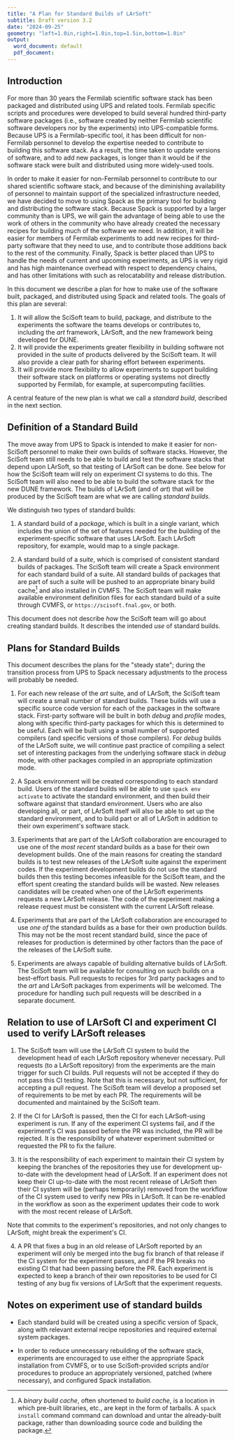 ```yaml
---
title: "A Plan for Standard Builds of LArSoft"
subtitle: Draft version 3.2
date: "2024-09-25"
geometry: "left=1.0in,right=1.0in,top=1.5in,bottom=1.0in"
output:
  word_document: default
  pdf_document:
---
```


## Introduction

For more than 30 years the Fermilab scientific software stack has been packaged and distributed using UPS and related tools.
Fermilab specific scripts and procedures were developed to build several hundred third-party software packages (i.e., software created by neither Fermilab scientific software developers nor by the experiments) into UPS-compatible forms.
Because UPS is a Fermilab-specific tool, it has been difficult for non-Fermilab personnel to develop the expertise needed to contribute to building this software stack.
As a result, the time taken to update versions of software, and to add new packages, is longer than it would be if the software stack were built and distributed using more widely-used tools.

In order to make it easier for non-Fermilab personnel to contribute to our shared scientific software stack, and because of the diminishing availability of personnel to maintain support of the specialized infrastructure needed, we have decided to move to using Spack as the primary tool for building and distributing the software stack.
Because Spack is supported by a larger community than is UPS, we will gain the advantage of being able to use the work of others in the community who have already created the necessary recipes for building much of the software we need.
In addition, it will be easier for members of Fermilab experiments to add new recipes for third-party software that they need to use, and to contribute those additions back to the rest of the community.
Finally, Spack is better placed than UPS to handle the needs of current and upcoming experiments, as UPS is very rigid and has high maintenance overhead with respect to dependency chains, and has other limitations with such as relocatability and release distribution.

In this document we describe a plan for how to make use of the software built, packaged, and distributed using Spack and related tools.
The goals of this plan are several:

1. It will allow the SciSoft team to build, package, and distribute to the experiments the software the teams develops or contributes to, including the *art* framework, LArSoft, and the new framework being developed for DUNE.
2. It will provide the experiments greater flexibility in building software not provided in the suite of products delivered by the SciSoft team.
It will also provide a clear path for sharing effort between experiments.
3. It will provide more flexibility to allow experiments to support building their software stack on platforms or operating systems not directly supported by Fermilab, for example, at supercomputing facilities.

A central feature of the new plan is what we call a *standard build*, described in the next section.

## Definition of a Standard Build

The move away from UPS to Spack is intended to make it easier for non-SciSoft personnel to make their own builds of software stacks.
However, the SciSoft team still needs to be able to build and test the software stacks that depend upon LArSoft, so that testing of LArSoft can be done.
See below for how the SciSoft team will rely on experiment CI systems to do this.
The SciSoft team will also need to be able to build the software stack for the new DUNE framework.
The builds of LArSoft (and of *art*) that will be produced by the SciSoft team are what we are calling *standard builds*.

We distinguish two types of standard builds:

1. A standard build of a *package*, which is built in a single variant, which includes the union of the set of features needed for the building of the experiment-specific software that uses LArSoft.
Each LArSoft repository, for example, would map to a single package.

2. A standard build of a *suite*, which is comprised of consistent standard builds of packages.
The SciSoft team will create a Spack environment for each standard build of a suite.
All standard builds of packages that are part of such a suite will be pushed to an appropriate binary build cache[^1] and also installed in CVMFS.
The SciSoft team will make available environment definition files for each standard build of a suite through CVMFS, or `https://scisoft.fnal.gov`, or both.

[^1]: A *binary build cache*, often shortened to *build cache*, is a location in which pre-built libraries, etc., are kept in the form of tarballs.
A `spack install` command command can download and untar the already-built package, rather than downloading source code and building the package.

This document does not describe *how* the SciSoft team will go about creating standard builds.
It describes the intended *use* of standard builds.

## Plans for Standard Builds

This document describes the plans for the "steady state"; during the transition process from UPS to Spack necessary adjustments to the process will probably be needed.

1. For each new release of the *art* suite, and of LArSoft, the SciSoft team will create a small number of standard builds.
These builds will use a specific source code version for each of the packages in the software stack.
First-party software will be built in both *debug* and *profile* modes, along with specific third-party packages for which this is determined to be useful.
Each will be built using a small number of supported compilers (and specific versions of those compilers).
For *debug* builds of the LArSoft suite, we will continue past practice of compiling a select set of interesting packages from the underlying software stack in *debug* mode, with other packages compiled in an appropriate optimization mode.

2. A Spack environment will be created corresponding to each standard build.
Users of the standard builds will be able to use `spack env activate` to activate the standard environment, and then build their software against that standard environment.
Users who are also developing all, or part, of LArSoft itself will also be able to set up the standard environment, and to build part or all of LArSoft in addition to their own experiment's software stack.

3. Experiments that are part of the LArSoft collaboration are encouraged to use one of the *most recent* standard builds as a base for their own development builds.
One of the main reasons for creating the standard builds is to test new releases of the LArSoft suite against the experiment codes.
If the experiment development builds do not use the standard builds then this testing becomes infeasible for the SciSoft team, and the effort spent creating the standard builds will be wasted.
New releases candidates will be created when one of the LArSoft experiments requests a new LArSoft release.
The code of the experiment making a release request must be consistent with the current LArSoft release.

4. Experiments that are part of the LArSoft collaboration are encouraged to use *one of* the standard builds as a base for their own production builds.
This may not be the most recent standard build, since the pace of releases for production is determined by other factors than the pace of the releases of the LArSoft suite.

5. Experiments are always capable of building alternative builds of LArSoft.
The SciSoft team will be available for consulting on such builds on a best-effort basis.
Pull requests to recipes for 3rd party packages and to the *art* and LArSoft packages from experiments will be welcomed.
The procedure for handling such pull requests will be described in a separate document.

## Relation to use of LArSoft CI and experiment CI used to verify LArSoft releases

1. The SciSoft team will use the LArSoft CI system to build the development head of each LArSoft repository whenever necessary.
Pull requests (to a LArSoft repository) from the experiments are the main trigger for such CI builds.
Pull requests will not be accepted if they do not pass this CI testing.
Note that this is necessary, but not sufficient, for accepting a pull request.
The SciSoft team will develop a proposed set of requirements to be met by each PR.
The requirements will be documented and maintained  by the SciSoft team.

2. If the CI for LArSoft is passed, then the CI for each LArSoft-using experiment is run.
If any of the experiment CI systems fail, and if the experiment's CI was passed before the PR was included, the PR will be rejected.
It is the responsibility of whatever experiment submitted or requested the PR to fix the failure.

3. It is the responsibility of each experiment to maintain their CI system by keeping the branches of the repositories they use for development up-to-date with the development head of LArSoft.
If an experiment does not keep their CI up-to-date with the most recent release of LArSoft then their CI system will be (perhaps temporarily) removed from the workflow of the CI system used to verify new PRs in LArSoft.
It can be re-enabled in the workflow as soon as the experiment updates their code to work with the most recent release of LArSoft.

Note that commits to the experiment's repositories, and not only changes to LArSoft, might break the experiment's CI.

4. A PR that fixes a bug in an old release of LArSoft reported by an experiment will only be merged into the bug fix branch of that release if the CI system for the experiment passes, and if the PR breaks no existing CI that had been passing before the PR.
Each experiment is expected to keep a branch of their own repositories to be used for CI testing of any bug fix versions of LArSoft that the experiment requests.

## Notes on experiment use of standard builds

* Each standard build will be created using a specific version of Spack, along with relevant external recipe repositories and required external system packages.

* In order to reduce unnecessary rebuilding of the software stack, experiments are encouraged to use either the appropriate Spack installation from CVMFS, or to use SciSoft-provided scripts and/or procedures to produce an appropriately versioned, patched (where necessary), and configured Spack installation.
